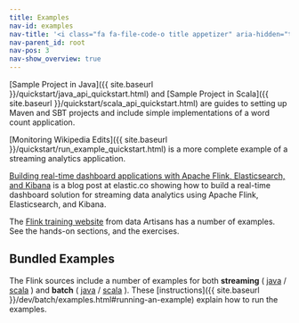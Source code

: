 ```yaml
---
title: Examples
nav-id: examples
nav-title: '<i class="fa fa-file-code-o title appetizer" aria-hidden="true"></i> Examples'
nav-parent_id: root
nav-pos: 3
nav-show_overview: true
---
```

<!--
Licensed to the Apache Software Foundation (ASF) under one
or more contributor license agreements.  See the NOTICE file
distributed with this work for additional information
regarding copyright ownership.  The ASF licenses this file
to you under the Apache License, Version 2.0 (the
"License"); you may not use this file except in compliance
with the License.  You may obtain a copy of the License at

  http://www.apache.org/licenses/LICENSE-2.0

Unless required by applicable law or agreed to in writing,
software distributed under the License is distributed on an
"AS IS" BASIS, WITHOUT WARRANTIES OR CONDITIONS OF ANY
KIND, either express or implied.  See the License for the
specific language governing permissions and limitations
under the License.
-->

[Sample Project in Java]({{ site.baseurl }}/quickstart/java_api_quickstart.html) and [Sample Project in Scala]({{ site.baseurl }}/quickstart/scala_api_quickstart.html) are guides to setting up Maven and SBT projects and include simple implementations of a word count application.

[Monitoring Wikipedia Edits]({{ site.baseurl }}/quickstart/run_example_quickstart.html) is a more complete example of a streaming analytics application.

[Building real-time dashboard applications with Apache Flink, Elasticsearch, and Kibana](https://www.elastic.co/blog/building-real-time-dashboard-applications-with-apache-flink-elasticsearch-and-kibana) is a blog post at elastic.co showing how to build a real-time dashboard solution for streaming data analytics using Apache Flink, Elasticsearch, and Kibana.

The [Flink training website](http://training.data-artisans.com/) from data Artisans has a number of examples. See the hands-on sections, and the exercises.

## Bundled Examples

The Flink sources include a number of examples for both **streaming** ( [java](https://github.com/apache/flink/tree/master/flink-examples/flink-examples-streaming/src/main/java/org/apache/flink/streaming/examples) / [scala](https://github.com/apache/flink/tree/master/flink-examples/flink-examples-streaming/src/main/scala/org/apache/flink/streaming/scala/examples) ) and **batch** ( [java](https://github.com/apache/flink/tree/master/flink-examples/flink-examples-batch/src/main/java/org/apache/flink/examples/java) / [scala](https://github.com/apache/flink/tree/master/flink-examples/flink-examples-batch/src/main/scala/org/apache/flink/examples/scala) ). These [instructions]({{ site.baseurl }}/dev/batch/examples.html#running-an-example) explain how to run the examples.

